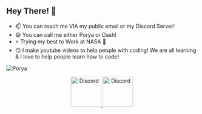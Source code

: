 ## Hey There! 🙂

- 📫 You can reach me VIA my public email or my Discord Server!
- 😄 You can call me either Porya or Dash!
- ⚡ Trying my best to Work at NASA 🤞
- 😏 I make youtube videos to help people with coding! We are all learning & I love to help people learn how to code!

![Porya](https://github-readme-stats.vercel.app/api?username=DashCruft&show_icons=true&theme=tokyonight)

<div align="center">
  <a href="https://discord.gg/2RPg23k">
    <img src="https://user-images.githubusercontent.com/59381835/92191514-d649ad80-ee18-11ea-9bc4-e95c7a122a99.png" alt="Discord" width="80"/>
  </a>
  <a href="https://youtube.com/dashcruft">
    <img src="https://user-images.githubusercontent.com/59381835/92191346-676c5480-ee18-11ea-8240-e416eb1a5b5d.png" alt="Discord" width="80"/>
  </a>
</div>
